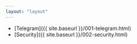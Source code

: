 ```yaml
---
layout: "layout"
---
```


* [Telegram]({{ site.baseurl }}/001-telegram.html)
* [Security]({{ site.baseurl }}/002-security.html)


